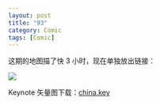 ```yaml
---
layout: post
title: "93"
category: Comic
tags: [Comic]
---
```



这期的地图描了快 3 小时，现在单独放出链接：

![](http://ww1.sinaimg.cn/mw690/534218ffgw1erz0qyn1eoj20jd0h4mzn.jpg)

Keynote 矢量图下载：[china.key](http://dreamsome.org/src/china.key)